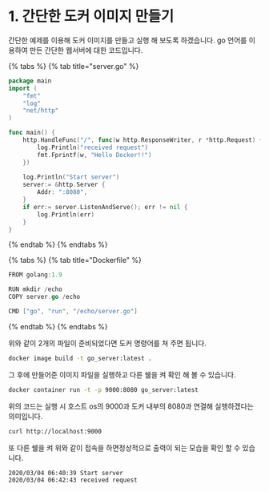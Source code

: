 # 1. 간단한 도커 이미지 만들기

간단한 예제를 이용해 도커 이미지를 만들고 실행 해 보도록 하겠습니다. go 언어를 이용하여 만든 간단한 웹서버에 대한 코드입니다. 

{% tabs %}
{% tab title="server.go" %}
```go
package main
import (
    "fmt"
    "log"
    "net/http"
)

func main() {
    http.HandleFunc("/", func(w http.ResponseWriter, r *http.Request) {
        log.Println("received request")
        fmt.Fprintf(w, "Hello Docker!!")
    })
    
    log.Println("Start server")
    server:= &http.Server {
        Addr: ":8080",
    }
    if err:= server.ListenAndServe(); err != nil {
        log.Println(err)
    }
}
```
{% endtab %}
{% endtabs %}

{% tabs %}
{% tab title="Dockerfile" %}
```go
FROM golang:1.9

RUN mkdir /echo
COPY server.go /echo

CMD ["go", "run", "/echo/server.go"]
```
{% endtab %}
{% endtabs %}

위와 같이 2개의 파일이 준비되었다면 도커 명령어를 쳐 주면 됩니다.

```bash
docker image build -t go_server:latest .
```

그 후에 만들어준 이미지 파일을 실행하고 다른 쉘을 켜 확인 해 볼 수 있습니다.

```bash
docker container run -t -p 9000:8080 go_server:latest
```

위의 코드는 실행 시 호스트 os의 9000과 도커 내부의 8080과 연결해 실행하겠다는 의미입니다.

```bash
curl http://localhost:9000
```

또 다른 쉘을 켜 위와 같이 접속을 하면정상적으로 출력이 되는 모습을 확인 할 수 있습니다.

```text
2020/03/04 06:40:39 Start server
2020/03/04 06:42:43 received request
```

